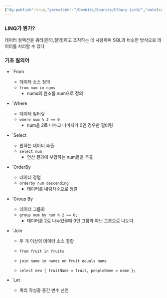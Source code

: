 ```yaml
---
{"dg-publish":true,"permalink":"/DevWiki/Sources/CSharp LinQ/","noteIcon":"","created":"2024-10-01T11:39:19.000+09:00","updated":"2025-07-19T22:58:36.000+09:00"}
---
```


### LINQ가 뭔가?

데이터 컬렉션을 쿼리(문의,질의)하고 조작하는 데 사용하며 SQL과 비슷한 방식으로 데이터를 처리할 수 있다

### 기초 질의어
- `From
    
    - 데이터 소스 정의
    - `from num in nums`
        - nums의 원소를 num으로 정의
- `Where
    
    - 데이터 필터링
    - `where num % 2 == 0`
        - num을 2로 나누고 나머지가 0인 경우만 필터링
- `Select

    - 원하는 데이터 추출
    - `select num`
        - 연산 결과에 부합하는 num들을 추출
- `OrderBy
    
    - 데이터 정렬
    - `orderby num descending`
        - 데이터를 내림차순으로 정렬
- `Group By
    
    - 데이터 그룹화
    - `group num by num % 2 == 0;`
        - 데이터를 2로 나누었을때 0인 그룹과 아닌 그룹으로 나눈다
- `Join
    
    - 두 개 이상의 데이터 소스 결합
        
    - `from fruit in fruits`
    - `join name in names on fruit equals name`
    - `select new { fruitName = fruit, peopleName = name };`
        
- `Let
    
    - 쿼리 작성중 중간 변수 선언